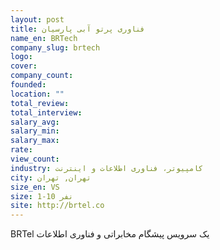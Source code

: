 ```yaml
---
layout: post
title: فناوری پرتو آبی پارسیان
name_en: BRTech
company_slug: brtech
logo: 
cover: 
company_count:
founded:
location: ""
total_review: 
total_interview: 
salary_avg: 
salary_min: 
salary_max: 
rate: 
view_count: 
industry: کامپیوتر، فناوری اطلاعات و اینترنت
city: تهران, تهران
size_en: VS
size: 1-10 نفر
site: http://brtel.co
---
```


BRTel یک سرویس پیشگام مخابراتی و فناوری اطلاعات
